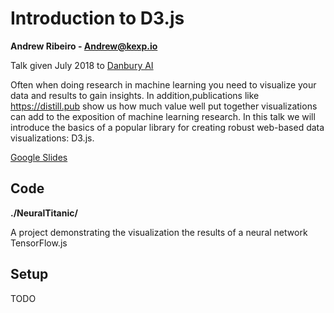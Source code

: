 # Introduction to D3.js
**Andrew Ribeiro - Andrew@kexp.io**

Talk given July 2018 to [Danbury AI](https://www.meetup.com/DanburyAI/events/251770683/)

Often when doing research in machine learning you need to visualize your data and results to gain insights. In addition,publications like https://distill.pub show us how much value well put together visualizations can add to the exposition of machine learning research. In this talk we will introduce the basics of a popular library for creating robust web-based data visualizations: D3.js.

[Google Slides](https://docs.google.com/presentation/d/1IsTdBJNBZc_Qwml5BMjPs_BWFnK_Bzz1LboOKXwEfFY/edit?usp=sharing)

## Code 
**./NeuralTitanic/**

A project demonstrating the visualization the results of a neural network  TensorFlow.js

## Setup
TODO